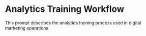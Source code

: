 # Analytics Training Workflow

This prompt describes the analytics training process used in digital marketing operations.
